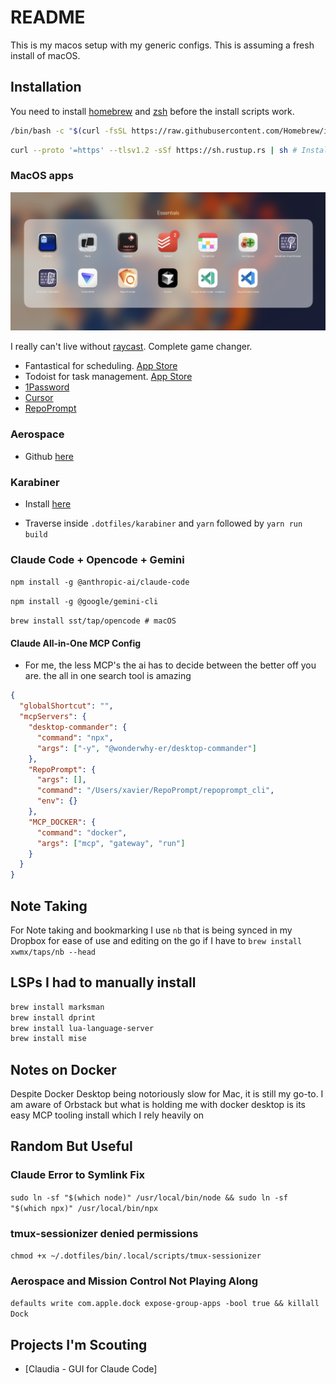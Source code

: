 # README

This is my macos setup with my generic configs. This is assuming a fresh install of macOS.

## Installation

You need to install [homebrew](https://brew.sh/) and [zsh](https://github.com/robbyrussell/oh-my-zsh) before the install scripts work.

```bash
/bin/bash -c "$(curl -fsSL https://raw.githubusercontent.com/Homebrew/install/HEAD/install.sh)"
```

```bash
curl --proto '=https' --tlsv1.2 -sSf https://sh.rustup.rs | sh # Install rust
```

### MacOS apps

![My Essentials Folder](./assets/images/app_essentials.png)

I really can't live without [raycast](https://www.raycast.com/). Complete game changer.

- Fantastical for scheduling. [App Store](https://apps.apple.com/us/app/fantastical-calendar/id975937182?mt=12)
- Todoist for task management. [App Store](https://apps.apple.com/us/app/todoist-to-do-list-calendar/id585829637?mt=12)
- [1Password](https://1password.com/downloads/mac)
- [Cursor](https://cursor.com/)
- [RepoPrompt](https://repoprompt.com/)

### Aerospace

- Github [here](https://github.com/nikitabobko/AeroSpace)

### Karabiner

- Install [here](https://karabiner-elements.pqrs.org/)

* Traverse inside `.dotfiles/karabiner` and `yarn` followed by `yarn run build`

### Claude Code + Opencode + Gemini

`npm install -g @anthropic-ai/claude-code`

`npm install -g @google/gemini-cli`

`brew install sst/tap/opencode # macOS`

#### Claude All-in-One MCP Config

- For me, the less MCP's the ai has to decide between the better off you are. the all in one search tool is amazing

```json
{
  "globalShortcut": "",
  "mcpServers": {
    "desktop-commander": {
      "command": "npx",
      "args": ["-y", "@wonderwhy-er/desktop-commander"]
    },
    "RepoPrompt": {
      "args": [],
      "command": "/Users/xavier/RepoPrompt/repoprompt_cli",
      "env": {}
    },
    "MCP_DOCKER": {
      "command": "docker",
      "args": ["mcp", "gateway", "run"]
    }
  }
}
```

## Note Taking

For Note taking and bookmarking I use `nb` that is being synced in my Dropbox for ease of use and editing on the go if I have to
`brew install xwmx/taps/nb --head`

## LSPs I had to manually install

```sh
brew install marksman
brew install dprint
brew install lua-language-server
brew install mise
```

## Notes on Docker

Despite Docker Desktop being notoriously slow for Mac, it is still my go-to. I am aware of Orbstack but what is holding me with docker desktop is its easy MCP tooling install which I rely heavily on

## Random But Useful

### Claude Error to Symlink Fix

`sudo ln -sf "$(which node)" /usr/local/bin/node && sudo ln -sf "$(which npx)" /usr/local/bin/npx`

### tmux-sessionizer denied permissions

`chmod +x ~/.dotfiles/bin/.local/scripts/tmux-sessionizer`

### Aerospace and Mission Control Not Playing Along

`defaults write com.apple.dock expose-group-apps -bool true && killall Dock`

## Projects I'm Scouting

- [Claudia - GUI for Claude Code]
